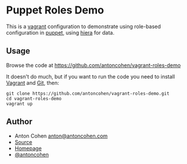 # Puppet Roles Demo #

This is a [vagrant](http://www.vagrantup.com/) configuration to demonstrate using role-based configuration in [puppet](https://puppetlabs.com/), using [hiera](http://docs.puppetlabs.com/hiera/1/index.html) for data.

## Usage ##
Browse the code at https://github.com/antoncohen/vagrant-roles-demo

It doesn't do much, but if you want to run the code you need to install [Vagrant](http://docs.vagrantup.com/v2/installation/index.html) and [Git](http://git-scm.com/downloads), then:

    git clone https://github.com/antoncohen/vagrant-roles-demo.git
    cd vagrant-roles-demo
    vagrant up


## Author ##

* Anton Cohen <anton@antoncohen.com>
* [Source](https://github.com/antoncohen/vagrant-roles-demo)
* [Homepage](http://www.antoncohen.com/)
* [@antoncohen](http://twitter.com/antoncohen)
